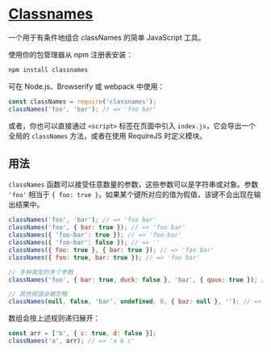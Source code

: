 # [Classnames](https://github.com/JedWatson/classnames#readme)

一个用于有条件地组合 classNames 的简单 JavaScript 工具。

使用你的包管理器从 npm 注册表安装：

```bash
npm install classnames
```

可在 Node.js、Browserify 或 webpack 中使用：

```javascript
const classNames = require('classnames');
classNames('foo', 'bar'); // => 'foo bar'
```

或者，你也可以直接通过 `<script>` 标签在页面中引入 `index.js`，它会导出一个全局的 `classNames` 方法，或者在使用 RequireJS 时定义模块。

## 用法

`classNames` 函数可以接受任意数量的参数，这些参数可以是字符串或对象。参数 `'foo'` 相当于 `{ foo: true }`。如果某个键所对应的值为假值，该键不会出现在输出结果中。

```javascript
classNames('foo', 'bar'); // => 'foo bar'
classNames('foo', { bar: true }); // => 'foo bar'
classNames({ 'foo-bar': true }); // => 'foo-bar'
classNames({ 'foo-bar': false }); // => ''
classNames({ foo: true }, { bar: true }); // => 'foo bar'
classNames({ foo: true, bar: true }); // => 'foo bar'

// 多种类型的多个参数
classNames('foo', { bar: true, duck: false }, 'baz', { quux: true }); // => 'foo bar baz quux'

// 其他假值会被忽略
classNames(null, false, 'bar', undefined, 0, { baz: null }, ''); // => 'bar'
```

数组会按上述规则递归展开：

```javascript
const arr = ['b', { c: true, d: false }];
classNames('a', arr); // => 'a b c'
```